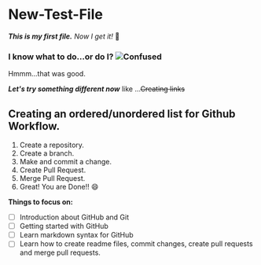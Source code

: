 # New-Test-File

***This is my first file.***
_Now I get it!_ :slightly_smiling_face:


### I know what to do...or do I? ![Confused](D:\SHILPA\GitHubRepos\New-Test-File\think.jpg)  
Hmmm...that was good.  

***Let's try something different now*** like ...~~Creating links~~  



Creating an ordered/unordered list for Github Workflow.  
---  

1. Create a repository.  
2. Create a branch.  
3. Make and commit a change.  
4. Create Pull Request.  
5. Merge Pull Request.  
6. Great! You are Done!! :smile:  





**Things to focus on:**
- [ ] Introduction about GitHub and Git
- [ ] Getting started with GitHub
- [ ] Learn markdown syntax for GitHub
- [ ] Learn how to create readme files, commit changes, create pull requests and merge pull requests.
